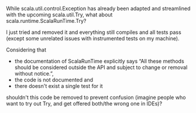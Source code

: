 While scala.util.control.Exception has already been adapted and streamlined with the upcoming scala.util.Try, what about scala.runtime.ScalaRunTime.Try?

I just tried and removed it and everything still compiles and all tests pass (except some unrelated issues with instrumented tests on my machine).

Considering that

- the documentation of ScalaRunTime explicitly says “All these methods should be considered outside the API and subject to change or removal without notice.”,
- the code is not documented and
- there doesn't exist a single test for it

shouldn't this code be removed to prevent confusion (imagine people who want to try out Try, and get offered both/the wrong one in IDEs)?

